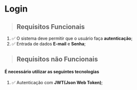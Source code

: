 # Login

> ## Requisitos Funcionais

1. ✅ O sistema deve permitir que o usuário faça **autenticação**;
2. ✅ Entrada de dados **E-mail** e **Senha**;

> ## Requisitos não Funcionais
  #### É necessário utilizar as seguintes tecnologias

1. ✅ Autenticação com **JWT(Json Web Token)**;